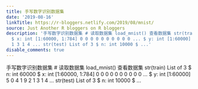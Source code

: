 ```yaml
---
title: 手写数字识别数据集
date: '2019-08-16'
linkTitle: https://r-bloggers.netlify.com/2019/08/mnist/
source: Just Another R bloggers on R bloggers
description: '手写数字识别数据集 # 读取数据集 load_mnist() 查看数据集 str(train) List of 3 $ n: int 60000
  $ x: int [1:60000, 1:784] 0 0 0 0 0 0 0 0 0 0 ... $ y: int [1:60000] 5 0 4 1 9 2
  1 3 1 4 ... str(test) List of 3 $ n: int 10000 $ ...'
disable_comments: true
---
```

手写数字识别数据集 # 读取数据集 load_mnist() 查看数据集 str(train) List of 3 $ n: int 60000 $ x: int [1:60000, 1:784] 0 0 0 0 0 0 0 0 0 0 ... $ y: int [1:60000] 5 0 4 1 9 2 1 3 1 4 ... str(test) List of 3 $ n: int 10000 $ ...